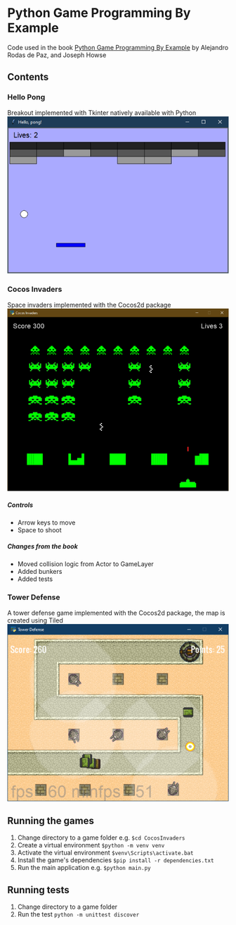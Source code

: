 # Python Game Programming By Example
Code used in the book [Python Game Programming By Example](https://www.packtpub.com/game-development/python-game-programming-example) by Alejandro Rodas de Paz, and Joseph Howse

## Contents

### Hello Pong
Breakout implemented with Tkinter natively available with Python
![HelloPong](Screenshots/HelloPong.png)


### Cocos Invaders
Space invaders implemented with the Cocos2d package
![CocosInvaders](Screenshots/CocosInvaders.png)

##### Controls
* Arrow keys to move
* Space to shoot

##### Changes from the book
* Moved collision logic from Actor to GameLayer
* Added bunkers
* Added tests

### Tower Defense
A tower defense game implemented with the Cocos2d package, the map is created using Tiled
![TowerDefense](Screenshots/TowerDefense.png)

## Running the games
1. Change directory to a game folder e.g. `$cd CocosInvaders`
2. Create a virtual environment `$python -m venv venv`
3. Activate the virtual environment `$venv\Scripts\activate.bat`
4. Install the game's dependencies `$pip install -r dependencies.txt`
5. Run the main application e.g. `$python main.py`

## Running tests
1. Change directory to a game folder 
2. Run the test `python -m unittest discover`